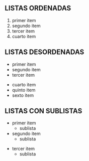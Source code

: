 ## LISTAS ORDENADAS

  1. primer item
  1. segundo item
  1. tercer item
  2. cuarto item
   

## LISTAS DESORDENADAS

  - primer item
  - segundo item
  - tercer item
  
  * cuarto item
  * quinto item
  * sexto item
  

## LISTAS CON SUBLISTAS

  - primer item
    - sublista
  - segundo item
    - sublista
  * tercer item
    * sublista